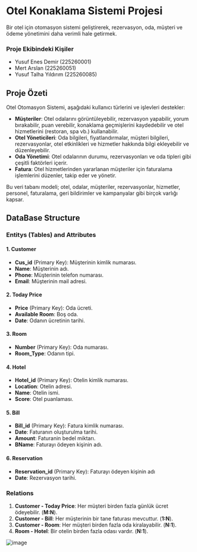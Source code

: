 # Otel Konaklama Sistemi Projesi

Bir otel için otomasyon sistemi geliştirerek, rezervasyon, oda, müşteri ve ödeme yönetimini daha verimli hale getirmek.

### Proje Ekibindeki Kişiler
- Yusuf Enes Demir (225260001)
- Mert Arslan (225260051)
- Yusuf Talha Yıldırım (225260085)

## Proje Özeti

Otel Otomasyon Sistemi, aşağıdaki kullanıcı türlerini ve işlevleri destekler:
- **Müşteriler**: Otel odalarını görüntüleyebilir, rezervasyon yapabilir, yorum bırakabilir, puan verebilir, konaklama geçmişlerini kaydedebilir ve otel hizmetlerini (restoran, spa vb.) kullanabilir.
- **Otel Yöneticileri**: Oda bilgileri, fiyatlandırmalar, müşteri bilgileri, rezervasyonlar, otel etkinlikleri ve hizmetler hakkında bilgi ekleyebilir ve düzenleyebilir.
- **Oda Yönetimi**: Otel odalarının durumu, rezervasyonları ve oda tipleri gibi çeşitli faktörleri içerir. 
- **Fatura**: Otel hizmetlerinden yararlanan müşteriler için faturalama işlemlerini düzenler, takip eder ve yönetir.
  
Bu veri tabanı modeli; otel, odalar, müşteriler, rezervasyonlar, hizmetler, personel, faturalama, geri bildirimler ve kampanyalar gibi birçok varlığı kapsar.

## DataBase Structure

### Entitys (Tables) and Attributes

#### 1. Customer
- **Cus_id** (Primary Key): Müşterinin kimlik numarası.
- **Name**: Müşterinin adı.
- **Phone**: Müşterinin telefon numarası.
- **Email**: Müşterinin mail adresi.

#### 2. Today Price
- **Price** (Primary Key): Oda ücreti.
- **Available Room**: Boş oda.
- **Date**: Odanın ücretinin tarihi.

#### 3. Room
- **Number** (Primary Key): Oda numarası.
- **Room_Type**: Odanın tipi.

#### 4. Hotel
- **Hotel_id** (Primary Key): Otelin kimlik numarası.
- **Location**: Otelin adresi.
- **Name**: Otelin ismi.
- **Score**: Otel puanlaması.

#### 5. Bill 
- **Bill_id** (Primary Key): Fatura kimlik numarası.
- **Date**: Faturanın oluşturulma tarihi.
- **Amount**: Faturanin bedel miktarı.
- **BName**: Faturayı ödeyen kişinin adı.
  
#### 6. Reservation
- **Reservation_id** (Primary Key): Faturayı ödeyen kişinin adı
- **Date**: Rezervasyon tarihi.
  
### Relations

1. **Customer - Today Price**: Her müşteri birden fazla günlük ücret ödeyebilir. (**M:N**).
2. **Customer - Bill**: Her müşterinin bir tane faturası mevcuttur. (**1:N**).
3. **Customer - Room**: Her müşteri birden fazla oda kiralayabilir. (**N:1**).
4. **Room - Hotel**: Bir otelin birden fazla odası vardır. (**N:1**).

![image](https://github.com/user-attachments/assets/08371886-2167-4461-9d84-badd7104a589)


